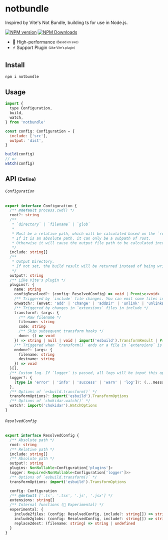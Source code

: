 # notbundle
Inspired by Vite's Not Bundle, building ts for use in Node.js.

[![NPM version](https://img.shields.io/npm/v/notbundle.svg)](https://npmjs.org/package/notbundle)
[![NPM Downloads](https://img.shields.io/npm/dm/notbundle.svg)](https://npmjs.org/package/notbundle)

- 🚀 High-performance <sub><sup>(Based on swc)</sup></sub>
- ⚡️ Support Plugin <sub><sup>(Like Vite's plugin)</sup></sub>

## Install

```sh
npm i notbundle
```

## Usage

```js
import {
  type Configuration,
  build,
  watch,
} from 'notbundle'

const config: Configuration = {
  include: ['src'],
  output: 'dist',
}

build(config)
// or
watch(config)
```

## API <sub><sup>(Define)</sup></sub>

###### `Configuration`

```ts
export interface Configuration {
  /** @default process.cwd() */
  root?: string
  /**
   * `directory` | `filename` | `glob`
   * 
   * Must be a relative path, which will be calculated based on the `root`.  
   * If it is an absolute path, it can only be a subpath of root.  
   * Otherwise it will cause the output file path to be calculated incorrectly.  
   */
  include: string[]
  /**
   * Output Directory.
   * If not set, the build result will be returned instead of being written to the file.
   */
  output?: string
  /** Like Vite's plugin */
  plugins?: {
    name: string
    configResolved?: (config: ResolvedConfig) => void | Promise<void>
    /** Triggered by `include` file changes. You can emit some files in this hooks. */
    onwatch?: (envet: 'add' | 'change' | 'addDir' | 'unlink' | 'unlinkDir', path: string) => void
    /** Triggered by changes in `extensions` files in include */
    transform?: (args: {
      /** Raw filename */
      filename: string
      code: string
      /** Skip subsequent transform hooks */
      done: () => void
    }) => string | null | void | import('esbuild').TransformResult | Promise<string | null | void | import('esbuild').TransformResult>
    /** Triggered when `transform()` ends or a file in `extensions` is removed */
    ondone?: (args: {
      filename: string
      destname: string
    }) => void
  }[],
  /** Custom log. If `logger` is passed, all logs will be input this option */
  logger?: {
    [type in 'error' | 'info' | 'success' | 'warn' | 'log']?: (...message: string[]) => void
  },
  /** Options of `esbuild.transform()` */
  transformOptions?: import('esbuild').TransformOptions
  /** Options of `chokidar.watch()` */
  watch?: import('chokidar').WatchOptions
}
```

###### `ResolvedConfig`

```ts
export interface ResolvedConfig {
  /** Absolute path */
  root: string
  /** Relative path */
  include: string[]
  /** Absolute path */
  output?: string
  plugins: NonNullable<Configuration['plugins']>
  logger: Required<NonNullable<Configuration['logger']>>
  /** Options of `esbuild.transform()` */
  transformOptions: import('esbuild').TransformOptions

  config: Configuration
  /** @default ['.ts', '.tsx', '.js', '.jsx'] */
  extensions: string[]
  /** Internal functions (🚨 Experimental) */
  experimental: {
    include2files: (config: ResolvedConfig, include?: string[]) => string[]
    include2globs: (config: ResolvedConfig, include?: string[]) => string[]
    replace2dest: (filename: string) => string | undefined
  }
}
```
